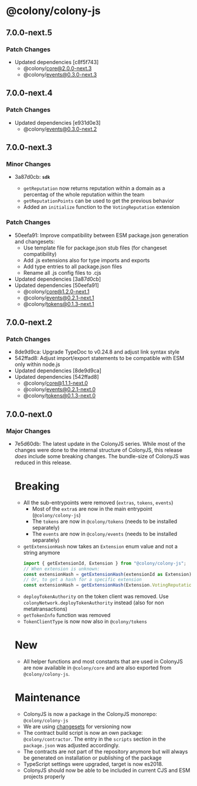 # @colony/colony-js

## 7.0.0-next.5

### Patch Changes

- Updated dependencies [c8f5f743]
  - @colony/core@2.0.0-next.3
  - @colony/events@0.3.0-next.3

## 7.0.0-next.4

### Patch Changes

- Updated dependencies [e931d0e3]
  - @colony/events@0.3.0-next.2

## 7.0.0-next.3

### Minor Changes

- 3a87d0cb: **`sdk`**

  - `getReputation` now returns reputation within a domain as a percentag of the whole reputation within the team
  - `getReputationPoints` can be used to get the previous behavior
  - Added an `initialize` function to the `VotingReputation` extension

### Patch Changes

- 50eefa91: Improve compatibility between ESM package.json generation and changesets:
  - Use template file for package.json stub files (for changeset compatibility)
  - Add .js extensions also for type imports and exports
  - Add type entries to all package.json files
  - Rename all .js config files to .cjs
- Updated dependencies [3a87d0cb]
- Updated dependencies [50eefa91]
  - @colony/core@1.2.0-next.1
  - @colony/events@0.2.1-next.1
  - @colony/tokens@0.1.3-next.1

## 7.0.0-next.2

### Patch Changes

- 8de9d9ca: Upgrade TypeDoc to v0.24.8 and adjust link syntax style
- 542ffad8: Adjust import/export statements to be compatible with ESM only within node.js
- Updated dependencies [8de9d9ca]
- Updated dependencies [542ffad8]
  - @colony/core@1.1.1-next.0
  - @colony/events@0.2.1-next.0
  - @colony/tokens@0.1.3-next.0

## 7.0.0-next.0

### Major Changes

- 7e5d60db: The latest update in the ColonyJS series. While most of the changes were done to the internal structure of ColonyJS, this release _does_ include some breaking changes. The bundle-size of ColonyJS was reduced in this release.

  # Breaking

  - All the sub-entrypoints were removed (`extras`, `tokens`, `events`)
    - Most of the `extra`s are now in the main entrypoint (`@colony/colony-js`)
    - The `tokens` are now in `@colony/tokens` (needs to be installed separately)
    - The `events` are now in `@colony/events` (needs to be installed separately)
  - `getExtensionHash` now takes an `Extension` enum value and not a string anymore
    ```typescript
    import { getExtensionId, Extension } from "@colony/colony-js";
    // When extension is unknown:
    const extensionHash = getExtensionHash(extensionId as Extension);
    // Or, to get a hash for a specific extension
    const extensionHash = getExtensionHash(Extension.VotingReputation);
    ```
  - `deployTokenAuthority` on the token client was removed. Use `colonyNetwork.deployTokenAuthority` instead (also for non metatransactions)
  - `getTokenInfo` function was removed
  - `TokenClientType` is now now also in `@colony/tokens`

  # New

  - All helper functions and most constants that are used in ColonyJS are now available in `@colony/core` and are also exported from `@colony/colony-js`.

  # Maintenance

  - ColonyJS is now a package in the ColonyJS monorepo: `@colony/colony-js`
  - We are using [changesets](https://github.com/changesets/changesets/blob/main/docs/adding-a-changeset.md) for versioning now
  - The contract build script is now an own package: `@colony/contractor`. The entry in the `scripts` section in the `package.json` was adjusted accordingly.
  - The contracts are not part of the repository anymore but will always be generated on installation or publishing of the package
  - TypeScript settings were upgraded, target is now es2018.
  - ColonyJS should now be able to be included in current CJS and ESM projects properly
